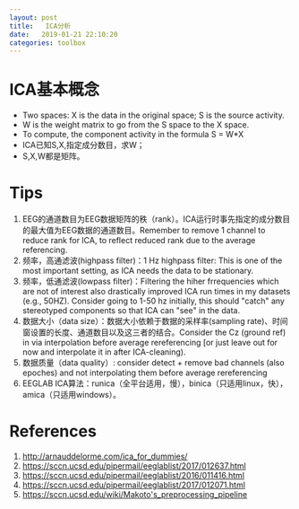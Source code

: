 ```yaml
---
layout: post
title:   ICA分析
date:   2019-01-21 22:10:20
categories: toolbox
---
```


# ICA基本概念

* Two spaces: X is the data in the original space; S is the source activity.
* W is the weight matrix to go from the S space to the X space.
* To compute, the component activity in the formula S = W*X
* ICA已知S,X,指定成分数目，求W；
* S,X,W都是矩阵。

# Tips

1. EEG的通道数目为EEG数据矩阵的秩（rank）。ICA运行时事先指定的成分数目的最大值为EEG数据的通道数目。Remember to remove 1 channel to reduce rank for ICA, to reflect reduced rank due to the average referencing. 
2. 频率，高通滤波(highpass filter)：1 Hz highpass filter: This is one of the most important setting, as ICA needs the data to be stationary.
3. 频率，低通滤波(lowpass filter)：Filtering the hiher frrequencies which are not of interest also drastically improved ICA run times in my datasets (e.g., 50HZ). Consider going to 1-50 hz initially, this should "catch" any stereotyped
components so that ICA can "see" in the data.
4. 数据大小（data size）：数据大小依赖于数据的采样率(sampling rate)、时间窗设置的长度、通道数目以及这三者的结合。Consider the Cz (ground ref) in via interpolation before average rereferencing [or just leave out for now and interpolate it in after ICA-cleaning).
5. 数据质量（data quality）: consider detect + remove bad channels (also epoches) and not interpolating them before average rereferencing
6. EEGLAB ICA算法：runica（全平台适用，慢），binica（只适用linux，快），amica（只适用windows）。

# References

1. http://arnauddelorme.com/ica_for_dummies/
2. https://sccn.ucsd.edu/pipermail/eeglablist/2017/012637.html
3. https://sccn.ucsd.edu/pipermail/eeglablist/2016/011416.html
4. https://sccn.ucsd.edu/pipermail/eeglablist/2017/012071.html
5. https://sccn.ucsd.edu/wiki/Makoto's_preprocessing_pipeline